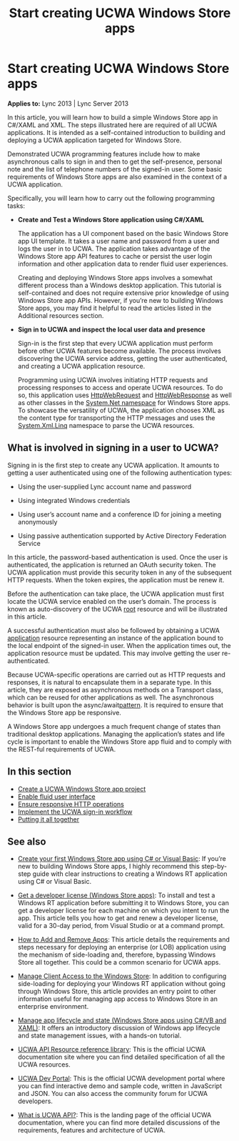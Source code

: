 ﻿---
title: Start creating UCWA Windows Store apps
TOCTitle: Start creating UCWA Windows Store apps
ms:assetid: ae341e4b-e90e-4efe-87d4-5d2f797cba18
ms:mtpsurl: https://msdn.microsoft.com/library/Dn551187(v=office.15)
ms:contentKeyID: 60829953
ms.date: 07/25/2014
mtps_version: v=office.15
---

# Start creating UCWA Windows Store apps

**Applies to:** Lync 2013 | Lync Server 2013

In this article, you will learn how to build a simple Windows Store app in C\#/XAML and XML. The steps illustrated here are required of all UCWA applications. It is intended as a self-contained introduction to building and deploying a UCWA application targeted for Windows Store.

Demonstrated UCWA programming features include how to make asynchronous calls to sign in and then to get the self-presence, personal note and the list of telephone numbers of the signed-in user. Some basic requirements of Windows Store apps are also examined in the context of a UCWA application. 

Specifically, you will learn how to carry out the following programming tasks:

- **Create and Test a Windows Store application using C\#/XAML**
    
  The application has a UI component based on the basic Windows Store app UI template. It takes a user name and password from a user and logs the user in to UCWA. The application takes advantage of the Windows Store app API features to cache or persist the user login information and other application data to render fluid user experiences.
    
  Creating and deploying Windows Store apps involves a somewhat different process than a Windows desktop application. This tutorial is self-contained and does not require extensive prior knowledge of using Windows Store app APIs. However, if you’re new to building Windows Store apps, you may find it helpful to read the articles listed in the Additional resources section.

- **Sign in to UCWA and inspect the local user data and presence**
    
  Sign-in is the first step that every UCWA application must perform before other UCWA features become available. The process involves discovering the UCWA service address, getting the user authenticated, and creating a UCWA application resource.
    
  Programming using UCWA involves initiating HTTP requests and processing responses to access and operate UCWA resources. To do so, this application uses [HttpWebRequest](http://msdn.microsoft.com/library/system.net.httpwebrequest\(v=vs.110\).aspx) and [HttpWebResponse](http://msdn.microsoft.com/library/system.net.httpwebresponse\(v=vs.110\).aspx) as well as other classes in the [System.Net namespace](http://msdn.microsoft.com/library/system.net\(v=vs.110\).aspx) for Windows Store apps. To showcase the versatility of UCWA, the application chooses XML as the content type for transporting the HTTP messages and uses the [System.Xml.Linq](http://msdn.microsoft.com/library/system.xml.linq\(v=vs.110\).aspx) namespace to parse the UCWA resources.

## What is involved in signing in a user to UCWA?

Signing in is the first step to create any UCWA application. It amounts to getting a user authenticated using one of the following authentication types:

- Using the user-supplied Lync account name and password

- Using integrated Windows credentials

- Using user’s account name and a conference ID for joining a meeting anonymously

- Using passive authentication supported by Active Directory Federation Service

In this article, the password-based authentication is used. Once the user is authenticated, the application is returned an OAuth security token. The UCWA application must provide this security token in any of the subsequent HTTP requests. When the token expires, the application must be renew it.

Before the authentication can take place, the UCWA application must first locate the UCWA service enabled on the user’s domain. The process is known as auto-discovery of the UCWA [root](http://ucwa.skype.com/documentation/gettingstarted-rooturl) resource and will be illustrated in this article.

A successful authentication must also be followed by obtaining a UCWA [application](http://ucwa.skype.com/documentation/resources-application) resource representing an instance of the application bound to the local endpoint of the signed-in user. When the application times out, the application resource must be updated. This may involve getting the user re-authenticated.

Because UCWA-specific operations are carried out as HTTP requests and responses, it is natural to encapsulate them in a separate type. In this article, they are exposed as asynchronous methods on a Transport class, which can be reused for other applications as well. The asynchronous behavior is built upon the async/await[pattern](http://msdn.microsoft.com/library/vstudio/hh191443.aspx). It is required to ensure that the Windows Store app be responsive.

A Windows Store app undergoes a much frequent change of states than traditional desktop applications. Managing the application’s states and life cycle is important to enable the Windows Store app fluid and to comply with the REST-ful requirements of UCWA.

## In this section

- [Create a UCWA Windows Store app project](create-a-ucwa-windows-store-app-project.md)
- [Enable fluid user interface](enable-fluid-user-interface.md)
- [Ensure responsive HTTP operations](ensure-responsive-http-operations.md)
- [Implement the UCWA sign-in workflow](implement-the-ucwa-sign-in-workflow.md)
- [Putting it all together](putting-it-all-together.md)

## See also

- [Create your first Windows Store app using C\# or Visual Basic](http://msdn.microsoft.com/library/windows/apps/hh974581.aspx): If you’re new to building Windows Store apps, I highly recommend this step-by-step guide with clear instructions to creating a Windows RT application using C\# or Visual Basic.

- [Get a developer license (Windows Store apps)](http://msdn.microsoft.com/library/windows/apps/hh974578.aspx): To install and test a Windows RT application before submitting it to Windows Store, you can get a developer license for each machine on which you intent to run the app. This article tells you how to get and renew a developer license, valid for a 30-day period, from Visual Studio or at a command prompt.

- [How to Add and Remove Apps](http://technet.microsoft.com/library/hh852635.aspx): This article details the requirements and steps necessary for deploying an enterprise (or LOB) application using the mechanism of side-loading and, therefore, bypassing Windows Store all together. This could be a common scenario for UCWA apps.

- [Manage Client Access to the Windows Store](http://technet.microsoft.com/library/hh832040.aspx): In addition to configuring side-loading for deploying your Windows RT application without going through Windows Store, this article provides an entry point to other information useful for managing app access to Windows Store in an enterprise environment.

- [Manage app lifecycle and state (Windows Store apps using C\#/VB and XAML)](http://msdn.microsoft.com/library/windows/apps/hh986968.aspx): It offers an introductory discussion of Windows app lifecycle and state management issues, with a hands-on tutorial.

- [UCWA API Resource reference library](http://ucwa.skype.com/documentation/api-reference): This is the official UCWA documentation site where you can find detailed specification of all the UCWA resources.

- [UCWA Dev Portal](http://ucwa.skype.com/): This is the official UCWA development portal where you can find interactive demo and sample code, written in JavaScript and JSON. You can also access the community forum for UCWA developers.

- [What is UCWA API?](http://ucwa.skype.com/documentation/what-is-lync-ucwa-api): This is the landing page of the official UCWA documentation, where you can find more detailed discussions of the requirements, features and architecture of UCWA.

